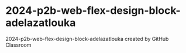 # 2024-p2b-web-flex-design-block-adelazatlouka
2024-p2b-web-flex-design-block-adelazatlouka created by GitHub Classroom
